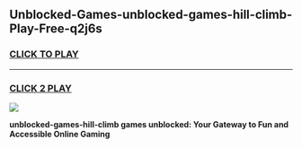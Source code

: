 
## Unblocked-Games-unblocked-games-hill-climb-Play-Free-q2j6s
<h3>
<a href="https://premium76.site?title=unblocked-games-hill-climb&ref=20A">CLICK TO PLAY</a></h3>
<hr>

<h3>
<a href="https://premium76.site?title=unblocked-games-hill-climb&ref=20A">CLICK 2 PLAY</a>
  
</h3>

<a href="https://premium76.site?title=unblocked-games-hill-climb&ref=20A"><img src="https://clearcache.store/games.png"></a>


**unblocked-games-hill-climb games unblocked: Your Gateway to Fun and Accessible Online Gaming**
